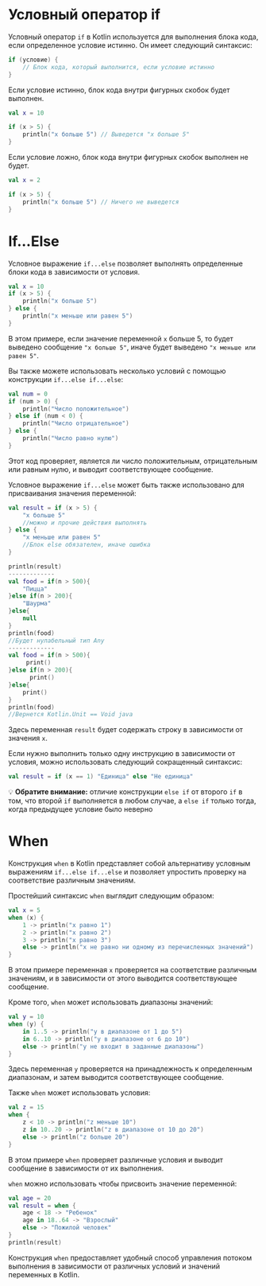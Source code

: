 # Условный оператор if

Условный оператор `if` в Kotlin используется для выполнения блока кода, если определенное условие истинно. Он имеет следующий синтаксис:

```kotlin
if (условие) {
    // Блок кода, который выполнится, если условие истинно
}
```

Если условие истинно, блок кода внутри фигурных скобок будет выполнен. 

```kotlin
val x = 10

if (x > 5) {
    println("x больше 5") // Выведется "x больше 5"
}
```

Если условие ложно, блок кода внутри фигурных скобок выполнен не будет. 

```kotlin
val x = 2

if (x > 5) {
    println("x больше 5") // Ничего не выведется
}
```
# If...Else

Условное выражение `if...else` позволяет выполнять определенные блоки кода в зависимости от условия.

```kotlin
val x = 10
if (x > 5) {
    println("x больше 5")
} else {
    println("x меньше или равен 5")
}
```

В этом примере, если значение переменной `x` больше 5, то будет выведено сообщение `"x больше 5"`, иначе будет выведено `"x меньше или равен 5"`.

Вы также можете использовать несколько условий с помощью конструкции `if...else if...else`:

```kotlin
val num = 0
if (num > 0) {
    println("Число положительное")
} else if (num < 0) {
    println("Число отрицательное")
} else {
    println("Число равно нулю")
}
```

Этот код проверяет, является ли число положительным, отрицательным или равным нулю, и выводит соответствующее сообщение.

Условное выражение `if...else` может быть также использовано для присваивания значения переменной:

```kotlin
val result = if (x > 5) {
    "x больше 5"
    //можно и прочие действия выполнять
} else {
    "x меньше или равен 5"
    //Блок else обязателен, иначе ошибка
}

println(result)
-------------
val food = if(n > 500){  
    "Пицца"  
}else if(n > 200){  
    "Шаурма"  
}else{  
    null  
}  
println(food)
//Будет нулабельный тип Any
-------------
val food = if(n > 500){  
     print()  
}else if(n > 200){  
      print()
}else{  
    print()
}  
println(food)
//Вернется Kotlin.Unit == Void java
```

Здесь переменная `result` будет содержать строку в зависимости от значения `x`.

Если нужно выполнить только одну инструкцию в зависимости от условия, можно использовать следующий сокращенный синтаксис:

```kotlin
val result = if (x == 1) "Единица" else "Не единица"
```

💡 **Обратите внимание:** отличие конструкции `else if` от второго `if` в том, что второй `if` выполняется в любом случае, а `else if` только тогда, когда предыдущее условие было неверно
# When

Конструкция `when` в Kotlin представляет собой альтернативу условным выражениям `if...else if...else` и позволяет упростить проверку на соответствие различным значениям.

Простейший синтаксис `when` выглядит следующим образом:

```kotlin
val x = 5
when (x) {
    1 -> println("x равно 1")
    2 -> println("x равно 2")
    3 -> println("x равно 3")
    else -> println("x не равно ни одному из перечисленных значений")
}
```

В этом примере переменная `x` проверяется на соответствие различным значениям, и в зависимости от этого выводится соответствующее сообщение.

Кроме того, `when` может использовать диапазоны значений:

```kotlin
val y = 10
when (y) {
    in 1..5 -> println("y в диапазоне от 1 до 5")
    in 6..10 -> println("y в диапазоне от 6 до 10")
    else -> println("y не входит в заданные диапазоны")
}
```

Здесь переменная `y` проверяется на принадлежность к определенным диапазонам, и затем выводится соответствующее сообщение.

Также `when` может использовать условия:

```kotlin
val z = 15
when {
    z < 10 -> println("z меньше 10")
    z in 10..20 -> println("z в диапазоне от 10 до 20")
    else -> println("z больше 20")
}
```

В этом примере `when` проверяет различные условия и выводит сообщение в зависимости от их выполнения.

`when` можно использовать чтобы присвоить значение переменной:

```kotlin
val age = 20
val result = when {
    age < 18 -> "Ребенок"
    age in 18..64 -> "Взрослый"
    else -> "Пожилой человек"
}
println(result)
```

Конструкция `when` предоставляет удобный способ управления потоком выполнения в зависимости от различных условий и значений переменных в Kotlin.